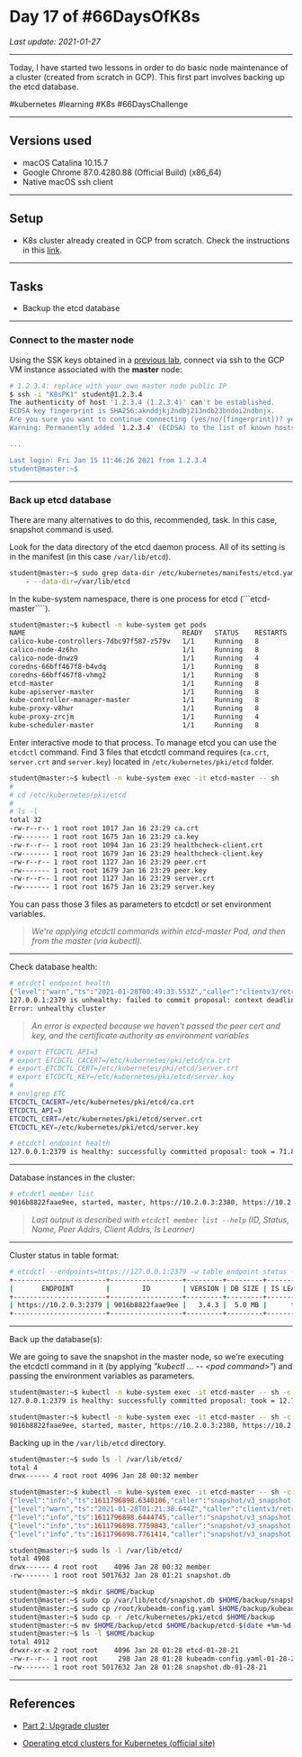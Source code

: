 # Day 17 of #66DaysOfK8s

_Last update: 2021-01-27_

---

Today, I have started two lessons in order to do basic node maintenance of a cluster (created from scratch in GCP).
This first part involves backing up the etcd database.

#kubernetes #learning #K8s #66DaysChallenge

---

## Versions used

* macOS Catalina 10.15.7
* Google Chrome 87.0.4280.88 (Official Build) (x86_64)
* Native macOS ssh client

---

## Setup

* K8s cluster already created in GCP from scratch. Check the instructions in this [link](../../week01/day5/README.md).

---

## Tasks

* Backup the etcd database

---

### Connect to the master node

Using the SSK keys obtained in a [previous lab](../../week01/day5/README.md), connect via ssh to the GCP VM instance associated with the **master** node:

```bash
# 1.2.3.4: replace with your own master node public IP
$ ssh -i "K8sPK1" student@1.2.3.4
The authenticity of host '1.2.3.4 (1.2.3.4)' can't be established.
ECDSA key fingerprint is SHA256:aknddjkj2ndbj213ndb23bndoi2ndbnjx.
Are you sure you want to continue connecting (yes/no/[fingerprint])? yes
Warning: Permanently added '1.2.3.4' (ECDSA) to the list of known hosts.

...

Last login: Fri Jan 15 11:46:26 2021 from 1.2.3.4
student@master:~$
```

---

### Back up etcd database

There are many alternatives to do this, recommended, task. In this case, snapshot command is used.

Look for the data directory of the etcd daemon process. All of its setting is in the manifest (in this case ```/var/lib/etcd```).

```bash
student@master:~$ sudo grep data-dir /etc/kubernetes/manifests/etcd.yaml
    - --data-dir=/var/lib/etcd
```

In the kube-system namespace, there is one process for etcd (```etcd-master````).

```bash
student@master:~$ kubectl -n kube-system get pods
NAME                                       READY   STATUS    RESTARTS   AGE
calico-kube-controllers-7dbc97f587-z579v   1/1     Running   8          11d
calico-node-4z6hn                          1/1     Running   8          11d
calico-node-dnwz9                          1/1     Running   4          10d
coredns-66bff467f8-b4vdq                   1/1     Running   8          11d
coredns-66bff467f8-vhmg2                   1/1     Running   8          11d
etcd-master                                1/1     Running   8          11d
kube-apiserver-master                      1/1     Running   8          11d
kube-controller-manager-master             1/1     Running   8          11d
kube-proxy-v8hwr                           1/1     Running   8          11d
kube-proxy-zrcjm                           1/1     Running   4          10d
kube-scheduler-master                      1/1     Running   8          11d
```

Enter interactive mode to that process. To manage etcd you can use the ```etcdctl``` command. Find 3 files that etcdctl command requires (```ca.crt```, ```server.crt``` and ```server.key```) located in ```/etc/kubernetes/pki/etcd``` folder.

```bash
student@master:~$ kubectl -n kube-system exec -it etcd-master -- sh
# 
# cd /etc/kubernetes/pki/etcd
# 
# ls -l
total 32
-rw-r--r-- 1 root root 1017 Jan 16 23:29 ca.crt
-rw------- 1 root root 1675 Jan 16 23:29 ca.key
-rw-r--r-- 1 root root 1094 Jan 16 23:29 healthcheck-client.crt
-rw------- 1 root root 1679 Jan 16 23:29 healthcheck-client.key
-rw-r--r-- 1 root root 1127 Jan 16 23:29 peer.crt
-rw------- 1 root root 1679 Jan 16 23:29 peer.key
-rw-r--r-- 1 root root 1127 Jan 16 23:29 server.crt
-rw------- 1 root root 1675 Jan 16 23:29 server.key
```

You can pass those 3 files as parameters to etcdctl or set environment variables.

> _We're applying etcdctl commands within etcd-master Pod, and then from the master (via kubectl)._

---

Check database health:

```bash
# etcdctl endpoint health
{"level":"warn","ts":"2021-01-28T00:49:33.553Z","caller":"clientv3/retry_interceptor.go:61","msg":"retrying of unary invoker failed","target":"endpoint://client-ceb95ffa-b032-4cf3-a134-c98ea6b87bec/127.0.0.1:2379","attempt":0,"error":"rpc error: code = DeadlineExceeded desc = latest connection error: connection closed"}
127.0.0.1:2379 is unhealthy: failed to commit proposal: context deadline exceeded
Error: unhealthy cluster
```

> _An error is expected because we haven't passed the peer cert and key, and the certificate authority as environment variables_

```bash
# export ETCDCTL_API=3
# export ETCDCTL_CACERT=/etc/kubernetes/pki/etcd/ca.crt
# export ETCDCTL_CERT=/etc/kubernetes/pki/etcd/server.crt
# export ETCDCTL_KEY=/etc/kubernetes/pki/etcd/server.key
# 
# env|grep ETC
ETCDCTL_CACERT=/etc/kubernetes/pki/etcd/ca.crt
ETCDCTL_API=3
ETCDCTL_CERT=/etc/kubernetes/pki/etcd/server.crt
ETCDCTL_KEY=/etc/kubernetes/pki/etcd/server.key
```

```bash
# etcdctl endpoint health
127.0.0.1:2379 is healthy: successfully committed proposal: took = 71.873859ms
```

---

Database instances in the cluster:

```bash
# etcdctl member list
9016b8822faae9ee, started, master, https://10.2.0.3:2380, https://10.2.0.3:2379, false
```

> _Last output is described with ```etcdctl member list --help``` (ID, Status, Name, Peer Addrs, Client Addrs, Is Learner)_

---

Cluster status in table format:

```bash
# etcdctl --endpoints=https://127.0.0.1:2379 -w table endpoint status --cluster
+-----------------------+------------------+---------+---------+-----------+------------+-----------+------------+--------------------+--------+
|       ENDPOINT        |        ID        | VERSION | DB SIZE | IS LEADER | IS LEARNER | RAFT TERM | RAFT INDEX | RAFT APPLIED INDEX | ERRORS |
+-----------------------+------------------+---------+---------+-----------+------------+-----------+------------+--------------------+--------+
| https://10.2.0.3:2379 | 9016b8822faae9ee |   3.4.3 |  5.0 MB |      true |      false |        10 |      77109 |              77109 |        |
+-----------------------+------------------+---------+---------+-----------+------------+-----------+------------+--------------------+--------+
```

---

Back up the database(s):

We are going to save the snapshot in the master node, so we're executing the etcdctl command in it (by applying _"kubectl ... -- \<pod command>"_) and passing the environment variables as parameters.

```bash
student@master:~$ kubectl -n kube-system exec -it etcd-master -- sh -c "ETCDCTL_API=3 ETCDCTL_CACERT=/etc/kubernetes/pki/etcd/ca.crt ETCDCTL_CERT=/etc/kubernetes/pki/etcd/server.crt ETCDCTL_KEY=/etc/kubernetes/pki/etcd/server.key etcdctl endpoint health"
127.0.0.1:2379 is healthy: successfully committed proposal: took = 12.734277ms
```

```bash
student@master:~$ kubectl -n kube-system exec -it etcd-master -- sh -c "ETCDCTL_API=3 ETCDCTL_CACERT=/etc/kubernetes/pki/etcd/ca.crt ETCDCTL_CERT=/etc/kubernetes/pki/etcd/server.crt ETCDCTL_KEY=/etc/kubernetes/pki/etcd/server.key etcdctl --endpoints=https://127.0.0.1:2379 member list"
9016b8822faae9ee, started, master, https://10.2.0.3:2380, https://10.2.0.3:2379, false
```

Backing up in the ```/var/lib/etcd``` directory.

```bash
student@master:~$ sudo ls -l /var/lib/etcd/
total 4
drwx------ 4 root root 4096 Jan 28 00:32 member
```

```bash
student@master:~$ kubectl -n kube-system exec -it etcd-master -- sh -c "ETCDCTL_API=3 ETCDCTL_CACERT=/etc/kubernetes/pki/etcd/ca.crt ETCDCTL_CERT=/etc/kubernetes/pki/etcd/server.crt ETCDCTL_KEY=/etc/kubernetes/pki/etcd/server.key etcdctl --endpoints=https://127.0.0.1:2379 snapshot save /var/lib/etcd/snapshot.db"
{"level":"info","ts":1611796898.6340106,"caller":"snapshot/v3_snapshot.go:110","msg":"created temporary db file","path":"/var/lib/etcd/snapshot.db.part"}
{"level":"warn","ts":"2021-01-28T01:21:38.644Z","caller":"clientv3/retry_interceptor.go:116","msg":"retry stream intercept"}
{"level":"info","ts":1611796898.6444745,"caller":"snapshot/v3_snapshot.go:121","msg":"fetching snapshot","endpoint":"https://127.0.0.1:2379"}
{"level":"info","ts":1611796898.7759843,"caller":"snapshot/v3_snapshot.go:134","msg":"fetched snapshot","endpoint":"https://127.0.0.1:2379","took":0.141739585}
{"level":"info","ts":1611796898.7761414,"caller":"snapshot/v3_snapshot.go:143","msg":"saved","path":"/var/lib/etcd/snapshot.db"}
```

```bash
student@master:~$ sudo ls -l /var/lib/etcd/
total 4908
drwx------ 4 root root    4096 Jan 28 00:32 member
-rw------- 1 root root 5017632 Jan 28 01:21 snapshot.db
```

```bash
student@master:~$ mkdir $HOME/backup
student@master:~$ sudo cp /var/lib/etcd/snapshot.db $HOME/backup/snapshot.db-$(date +%m-%d-%y)
student@master:~$ sudo cp /root/kubeadm-config.yaml $HOME/backup/kubeadm-config.yaml-$(date +%m-%d-%y)
student@master:~$ sudo cp -r /etc/kubernetes/pki/etcd $HOME/backup
student@master:~$ mv $HOME/backup/etcd $HOME/backup/etcd-$(date +%m-%d-%y)
student@master:~$ ls -l $HOME/backup
total 4912
drwxr-xr-x 2 root root    4096 Jan 28 01:28 etcd-01-28-21
-rw-r--r-- 1 root root     298 Jan 28 01:28 kubeadm-config.yaml-01-28-21
-rw------- 1 root root 5017632 Jan 28 01:28 snapshot.db-01-28-21
```

---

## References

* [Part 2: Upgrade cluster](../day18)

* [Operating etcd clusters for Kubernetes (official site)](https://kubernetes.io/docs/tasks/administer-cluster/configure-upgrade-etcd/)
